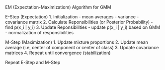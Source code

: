 EM (Expectation-Maximizatiom) Algorithm for GMM


E-Step (Expectation)
    1. Initialization
        - mean averages
        - variance
        - covariance matrix
    2. Calculate Reponsibilities (or Posterior Probability)
        - find p(x_i | y_i)
    3. Update Reponsibilities
        - update p(x_i | y_i) based on GMM
        - normalization of responsibilities


M-Step (Maximization)
    1. Update mixture proportions
    2. Update mean average (i.e, center of component or center of class)
    3. Update covariance matrices
    4. Repeat until convergence (stabilization)

Repeat E-Step and M-Step